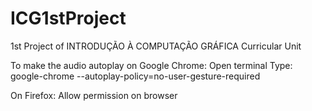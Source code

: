 # ICG1stProject
1st Project of INTRODUÇÃO À COMPUTAÇÃO GRÁFICA Curricular Unit

To make the audio autoplay on Google Chrome:
Open terminal
Type: google-chrome --autoplay-policy=no-user-gesture-required

On Firefox:
Allow permission on browser

